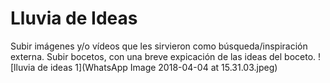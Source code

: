 # Lluvia de Ideas

Subir imágenes y/o vídeos que les sirvieron como búsqueda/inspiración externa.
Subir bocetos, con una breve expicación de las ideas del boceto.
![lluvia de ideas 1]\(WhatsApp Image 2018-04-04 at 15.31.03.jpeg)
